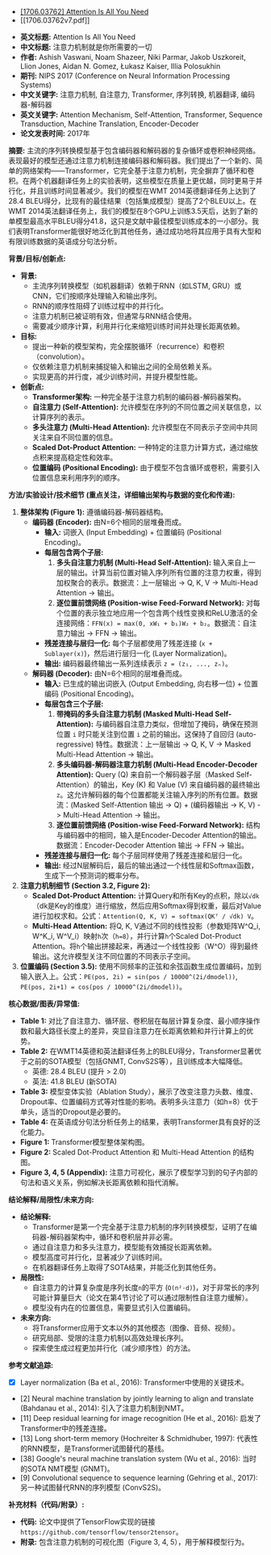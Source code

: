 - [[1706.03762] Attention Is All You Need](https://arxiv.org/abs/1706.03762)
- [[1706.03762v7.pdf]]

*   **英文标题:** Attention Is All You Need
*   **中文标题:** 注意力机制就是你所需要的一切
*   **作者:** Ashish Vaswani, Noam Shazeer, Niki Parmar, Jakob Uszkoreit, Llion Jones, Aidan N. Gomez, Łukasz Kaiser, Illia Polosukhin
*   **期刊:** NIPS 2017 (Conference on Neural Information Processing Systems)
*   **中文关键字:** 注意力机制, 自注意力, Transformer, 序列转换, 机器翻译, 编码器-解码器
*   **英文关键字:** Attention Mechanism, Self-Attention, Transformer, Sequence Transduction, Machine Translation, Encoder-Decoder
*   **论文发表时间:** 2017年

**摘要:**
主流的序列转换模型基于包含编码器和解码器的复杂循环或卷积神经网络。表现最好的模型还通过注意力机制连接编码器和解码器。我们提出了一个新的、简单的网络架构——Transformer，它完全基于注意力机制，完全摒弃了循环和卷积。在两个机器翻译任务上的实验表明，这些模型在质量上更优越，同时更易于并行化，并且训练时间显著减少。我们的模型在WMT 2014英德翻译任务上达到了28.4 BLEU得分，比现有的最佳结果（包括集成模型）提高了2个BLEU以上。在WMT 2014英法翻译任务上，我们的模型在8个GPU上训练3.5天后，达到了新的单模型最高水平BLEU得分41.8，这只是文献中最佳模型训练成本的一小部分。我们表明Transformer能很好地泛化到其他任务，通过成功地将其应用于具有大型和有限训练数据的英语成分句法分析。

**背景/目标/创新点:**
*   **背景:**
    *   主流序列转换模型（如机器翻译）依赖于RNN（如LSTM, GRU）或CNN，它们按顺序处理输入和输出序列。
    *   RNN的顺序性阻碍了训练过程中的并行化。
    *   注意力机制已被证明有效，但通常与RNN结合使用。
    *   需要减少顺序计算，利用并行化来缩短训练时间并处理长距离依赖。
*   **目标:**
    *   提出一种新的模型架构，完全摆脱循环（recurrence）和卷积（convolution）。
    *   仅依赖注意力机制来捕捉输入和输出之间的全局依赖关系。
    *   实现更高的并行度，减少训练时间，并提升模型性能。
*   **创新点:**
    *   **Transformer架构:** 一种完全基于注意力机制的编码器-解码器架构。
    *   **自注意力 (Self-Attention):** 允许模型在序列的不同位置之间关联信息，以计算序列的表示。
    *   **多头注意力 (Multi-Head Attention):** 允许模型在不同表示子空间中共同关注来自不同位置的信息。
    *   **Scaled Dot-Product Attention:** 一种特定的注意力计算方式，通过缩放点积来提高稳定性和效率。
    *   **位置编码 (Positional Encoding):** 由于模型不包含循环或卷积，需要引入位置信息来利用序列的顺序。

**方法/实验设计/技术细节 (重点关注，详细输出架构与数据的变化和传递):**
1.  **整体架构 (Figure 1):** 遵循编码器-解码器结构。
    *   **编码器 (Encoder):** 由N=6个相同的层堆叠而成。
        *   **输入:** 词嵌入 (Input Embedding) + 位置编码 (Positional Encoding)。
        *   **每层包含两个子层:**
            1.  **多头自注意力机制 (Multi-Head Self-Attention):** 输入来自上一层的输出。计算当前位置对输入序列所有位置的注意力权重，得到加权聚合的表示。数据流：上一层输出 -> Q, K, V -> Multi-Head Attention -> 输出。
            2.  **逐位置前馈网络 (Position-wise Feed-Forward Network):** 对每个位置的表示独立地应用一个包含两个线性变换和ReLU激活的全连接网络：`FFN(x) = max(0, xW₁ + b₁)W₂ + b₂`。数据流：自注意力输出 -> FFN -> 输出。
        *   **残差连接与层归一化:** 每个子层都使用了残差连接 (`x + Sublayer(x)`)，然后进行层归一化 (Layer Normalization)。
        *   **输出:** 编码器最终输出一系列连续表示 `z = (z₁, ..., zₙ)`。
    *   **解码器 (Decoder):** 由N=6个相同的层堆叠而成。
        *   **输入:** 已生成的输出词嵌入 (Output Embedding, 向右移一位) + 位置编码 (Positional Encoding)。
        *   **每层包含三个子层:**
            1.  **带掩码的多头自注意力机制 (Masked Multi-Head Self-Attention):** 与编码器自注意力类似，但增加了掩码，确保在预测位置 `i` 时只能关注到位置 `i` 之前的输出。这保持了自回归 (auto-regressive) 特性。数据流：上一层输出 -> Q, K, V -> Masked Multi-Head Attention -> 输出。
            2.  **多头编码器-解码器注意力机制 (Multi-Head Encoder-Decoder Attention):** Query (Q) 来自前一个解码器子层（Masked Self-Attention）的输出，Key (K) 和 Value (V) 来自编码器的最终输出 `z`。这允许解码器的每个位置都能关注输入序列的所有位置。数据流：(Masked Self-Attention 输出 -> Q) + (编码器输出 -> K, V) -> Multi-Head Attention -> 输出。
            3.  **逐位置前馈网络 (Position-wise Feed-Forward Network):** 结构与编码器中的相同，输入是Encoder-Decoder Attention的输出。数据流：Encoder-Decoder Attention 输出 -> FFN -> 输出。
        *   **残差连接与层归一化:** 每个子层同样使用了残差连接和层归一化。
        *   **输出:** 经过N层解码后，最后的输出通过一个线性层和Softmax函数，生成下一个预测词的概率分布。
2.  **注意力机制细节 (Section 3.2, Figure 2):**
    *   **Scaled Dot-Product Attention:** 计算Query和所有Key的点积，除以`√dk`（dk是Key的维度）进行缩放，然后应用Softmax得到权重，最后对Value进行加权求和。公式：`Attention(Q, K, V) = softmax(QKᵀ / √dk) V`。
    *   **Multi-Head Attention:** 将Q, K, V通过不同的线性投影（参数矩阵W^Q_i, W^K_i, W^V_i）映射`h`次（`h=8`），并行计算`h`个Scaled Dot-Product Attention。将`h`个输出拼接起来，再通过一个线性投影（W^O）得到最终输出。这允许模型关注不同位置的不同表示子空间。
3.  **位置编码 (Section 3.5):** 使用不同频率的正弦和余弦函数生成位置编码，加到输入嵌入上。公式：`PE(pos, 2i) = sin(pos / 10000^(2i/dmodel))`, `PE(pos, 2i+1) = cos(pos / 10000^(2i/dmodel))`。

**核心数据/图表/异常值:**
*   **Table 1:** 对比了自注意力、循环层、卷积层在每层计算复杂度、最小顺序操作数和最大路径长度上的差异，突显自注意力在长距离依赖和并行计算上的优势。
*   **Table 2:** 在WMT14英德和英法翻译任务上的BLEU得分，Transformer显著优于之前的SOTA模型（包括GNMT, ConvS2S等），且训练成本大幅降低。
    *   英德: 28.4 BLEU (提升 > 2.0)
    *   英法: 41.8 BLEU (新SOTA)
*   **Table 3:** 模型变体实验（Ablation Study），展示了改变注意力头数、维度、Dropout率、位置编码方式等对性能的影响。表明多头注意力（如h=8）优于单头，适当的Dropout是必要的。
*   **Table 4:** 在英语成分句法分析任务上的结果，表明Transformer具有良好的泛化能力。
*   **Figure 1:** Transformer模型整体架构图。
*   **Figure 2:** Scaled Dot-Product Attention 和 Multi-Head Attention 的结构图。
*   **Figure 3, 4, 5 (Appendix):** 注意力可视化，展示了模型学习到的句子内部的句法和语义关系，例如解决长距离依赖和指代消解。

**结论解释/局限性/未来方向:**
*   **结论解释:**
    *   Transformer是第一个完全基于注意力机制的序列转换模型，证明了在编码器-解码器架构中，循环和卷积层并非必需。
    *   通过自注意力和多头注意力，模型能有效捕捉长距离依赖。
    *   模型高度可并行化，显著减少了训练时间。
    *   在机器翻译任务上取得了SOTA结果，并能泛化到其他任务。
*   **局限性:**
    *   自注意力的计算复杂度是序列长度`n`的平方 (`O(n²·d)`)，对于非常长的序列可能计算量巨大（论文在第4节讨论了可以通过限制性自注意力缓解）。
    *   模型没有内在的位置信息，需要显式引入位置编码。
*   **未来方向:**
    *   将Transformer应用于文本以外的其他模态（图像、音频、视频）。
    *   研究局部、受限的注意力机制以高效处理长序列。
    *   探索使生成过程更加并行化（减少顺序性）的方法。

**参考文献追踪:**
*   [x] Layer normalization (Ba et al., 2016): Transformer中使用的关键技术。
*   [2] Neural machine translation by jointly learning to align and translate (Bahdanau et al., 2014): 引入了注意力机制到NMT。
*   [11] Deep residual learning for image recognition (He et al., 2016): 启发了Transformer中的残差连接。
*   [13] Long short-term memory (Hochreiter & Schmidhuber, 1997): 代表性的RNN模型，是Transformer试图替代的基线。
*   [38] Google's neural machine translation system (Wu et al., 2016): 当时的SOTA NMT模型 (GNMT)。
*   [9] Convolutional sequence to sequence learning (Gehring et al., 2017): 另一种试图替代RNN的序列模型 (ConvS2S)。

**补充材料（代码/附录）:**
*   **代码:** 论文中提供了TensorFlow实现的链接 `https://github.com/tensorflow/tensor2tensor`。
*   **附录:** 包含注意力机制的可视化图（Figure 3, 4, 5），用于解释模型行为。